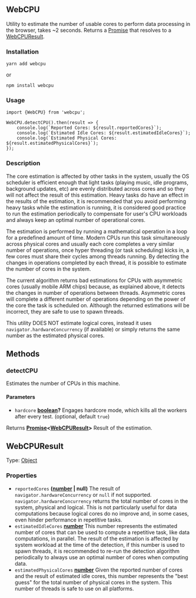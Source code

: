 <!-- Generated by documentation.js. Update this documentation by updating the source code. -->

## WebCPU

Utility to estimate the number of usable cores to perform data processing in the browser, takes ~2 seconds. Returns
a [Promise][1] that resolves to a [WebCPUResult][2].

### Installation

    yarn add webcpu

or

    npm install webcpu

### Usage

    import {WebCPU} from 'webcpu';

    WebCPU.detectCPU().then(result => {
        console.log(`Reported Cores: ${result.reportedCores}`);
        console.log(`Estimated Idle Cores: ${result.estimatedIdleCores}`);
        console.log(`Estimated Physical Cores: ${result.estimatedPhysicalCores}`);
    });

### Description

The core estimation is affected by other tasks in the system, usually the OS scheduler is efficient enough that
light tasks (playing music, idle programs, background updates, etc) are evenly distributed across cores and so they
will not affect the result of this estimation. Heavy tasks do have an effect in the results of the estimation, it is
recommended that you avoid performing heavy tasks while the estimation is running, it is considered good practice to
run the estimation periodically to compensate for user's CPU workloads and always keep an optimal number of
operational cores.

The estimation is performed by running a mathematical operation in a loop for a predefined amount of time. Modern
CPUs run this task simultaneously across physical cores and usually each core completes a very similar number of
operations, once hyper threading (or task scheduling) kicks in, a few cores must share their cycles among
threads running. By detecting the changes in operations completed by each thread, it is possible to estimate the
number of cores in the system.

The current algorithm returns bad estimations for CPUs with asymmetric cores (usually mobile ARM chips) because, as
explained above, it detects the changes in number of operations between threads. Asymmetric cores will complete
a different number of operations depending on the power of the core the task is scheduled on. Although the returned
estimations will be incorrect, they are safe to use to spawn threads.

This utility DOES NOT estimate logical cores, instead it uses `navigator.hardwareConcurrency` (if available) or simply
returns the same number as the estimated physical cores.

## Methods

### detectCPU

Estimates the number of CPUs in this machine.

#### Parameters

-   `hardcore` **[boolean][3]?** Engages hardcore mode, which kills all the workers after every test. (optional, default `true`)

Returns **[Promise][4]&lt;[WebCPUResult][5]>** Result of the estimation.

## WebCPUResult

Type: [Object][6]

### Properties

-   `reportedCores` **([number][7] | null)** The result of `navigator.hardwareConcurrency` or `null` if not supported. `navigator.hardwareConcurrency` returns the
    total number of cores in the system, physical and logical. This is not particularly useful for data computations
    because logical cores do no improve and, in some cases, even hinder performance in repetitive tasks.
-   `estimatedIdleCores` **[number][7]** This number represents the estimated number of cores that can be used to compute a repetitive task, like data
    computations, in parallel. The result of the estimation is affected by system workload at the time of the detection,
    if this number is used to spawn threads, it is recommended to re-run the detection algorithm periodically to always
    use an optimal number of cores when computing data.
-   `estimatedPhysicalCores` **[number][7]** Given the reported number of cores and the result of estimated idle cores, this number represents the "best guess"
    for the total number of physical cores in the system. This number of threads is safe to use on all platforms.

[1]: https://developer.mozilla.org/docs/Web/JavaScript/Reference/Global_Objects/Promise

[2]: #webcpuresult

[3]: https://developer.mozilla.org/docs/Web/JavaScript/Reference/Global_Objects/Boolean

[4]: https://developer.mozilla.org/docs/Web/JavaScript/Reference/Global_Objects/Promise

[5]: #webcpuresult

[6]: https://developer.mozilla.org/docs/Web/JavaScript/Reference/Global_Objects/Object

[7]: https://developer.mozilla.org/docs/Web/JavaScript/Reference/Global_Objects/Number
